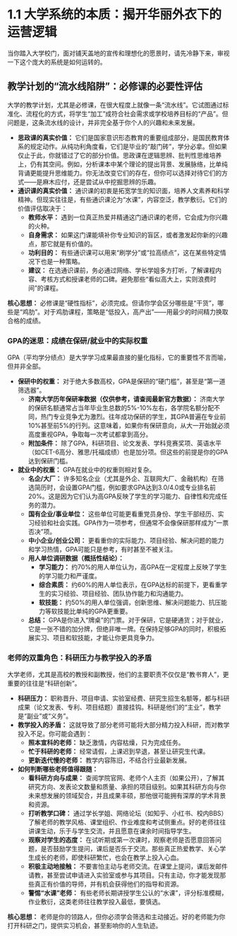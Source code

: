 # 1.1 大学系统的本质：揭开华丽外衣下的运营逻辑

当你踏入大学校门，面对铺天盖地的宣传和理想化的愿景时，请先冷静下来，审视一下这个庞大的系统是如何运转的。

## 教学计划的“流水线陷阱”：必修课的必要性评估

大学的教学计划，尤其是必修课，在很大程度上就像一条“流水线”。它试图通过标准化、流程化的方式，将学生“加工”成符合社会需求或学校培养目标的“产品”。但问题是，这条流水线的设计，并非完全基于你个人的兴趣和未来发展。

* **思政课的真实价值：** 它们是国家意识形态教育的重要组成部分，是国民教育体系的规定动作。从纯功利角度看，它们是毕业的“敲门砖”，学分必拿。但如果仅止于此，你就错过了它的部分价值。思政课在逻辑思辨、批判性思维培养上，仍有其空间。例如，分析课本中某个理论的提出背景、发展脉络，比单纯背诵更能提升思维能力。你无法改变它们的存在，但你可以选择对待它们的方式——是麻木应付，还是尝试从中挖掘思辨的乐趣。
* **通识课的真实价值：** 通识课的初衷是拓宽学生的知识面，培养人文素养和科学精神。但现实往往是，有些通识课沦为“水课”，内容空泛，教学敷衍。它们的价值评估取决于：
  * **教师水平：** 遇到一位真正热爱并精通这门通识课的老师，它会成为你兴趣的火种。
  * **自身需求：** 如果这门课能填补你专业知识的盲区，或者激发起你新的兴趣点，那它就是有价值的。
  * **功利目的：** 有些通识课可以用来“刷学分”或“拉高绩点”，这在某些特定情况下也是一种策略。
  * **建议：** 在选通识课前，务必通过网络、学长学姐多方打听，了解课程内容、考核方式和授课老师的口碑。避免那些“看似高大上，实则浪费时间”的课程。

**核心思想：** 必修课是“硬性指标”，必须完成。但请你学会区分哪些是“干货”，哪些是“鸡肋”。对于鸡肋课程，策略是“低投入，高产出”——用最少的时间精力换取合格的成绩。

### GPA的迷思：成绩在保研/就业中的实际权重

GPA（平均学分绩点）是大学学习成果最直接的量化指标，它的重要性不言而喻，但并非全部。

* **保研中的权重：** 对于绝大多数高校，GPA是保研的“硬门槛”，甚至是“第一道筛选器”。
  * **济南大学历年保研率数据（仅供参考，请查阅最新官方数据）：** 济南大学的保研名额通常占当年毕业生总数的5%-10%左右，各学院名额分配不同，热门专业竞争尤为激烈。往年成功保研的学生，其GPA普遍在专业前10%甚至前5%的行列。这意味着，如果你有保研意向，从大一开始就必须高度重视GPA，争取每一次考试都拿到高分。
  * **附加条件：** 除了GPA，科研项目、论文发表、学科竞赛奖项、英语水平（如CET-6高分、雅思/托福成绩）也是加分项。但这些的前提是你的GPA达到保研门槛。
* **就业中的权重：** GPA在就业中的权重则相对复杂。
  * **名企/大厂：** 许多知名企业（尤其是外企、互联网大厂、金融机构）在筛选简历时，会设置GPA门槛，例如要求GPA达到3.0/4.0或专业排名前20%。这是因为它们认为高GPA反映了学生的学习能力、自律性和完成任务的潜力。
  * **国有企业/事业单位：** 这些单位可能更看重党员身份、学生干部经历、实习经验和社会实践。GPA作为一项参考，但通常不会像保研那样成为“一票否决”项。
  * **中小企业/创业公司：** 更看重你的实际能力、项目经验、解决问题的能力和学习热情，GPA可能只是参考，有时甚至不被关注。
  * **用人单位调研数据（概括性结论）：**
    * **学习能力：** 约70%的用人单位认为，高GPA在一定程度上反映了学生的学习能力和严谨度。
    * **综合素质：** 约60%的用人单位表示，在GPA达标的前提下，更看重学生的实习经验、项目经验、团队协作能力和沟通能力。
    * **软技能：** 约50%的用人单位强调，创新思维、解决问题能力、抗压能力等软技能比单纯的GPA更重要。
  * **总结：** GPA是你进入“牌桌”的门票。对于保研，它是硬通货；对于就业，它是一张不错的加分牌，但绝非唯一牌。在保持足够GPA的同时，积极拓展实习、项目和软技能，才能让你更具竞争力。

### 老师的双重角色：科研压力与教学投入的矛盾

大学老师，尤其是高校的教授和副教授，他们的主要职责不仅仅是“教书育人”，更重要的往往是“科研创新”。

* **科研压力：** 职称晋升、项目申请、实验室经费、研究生招生名额等，都与科研成果（论文发表、专利、项目结题）直接挂钩。科研是他们的“主业”，教学是“副业”或“义务”。
* **教学投入的矛盾：** 这就导致了部分老师可能将大部分精力投入科研，而对教学投入不足。你可能会遇到：
  * **照本宣科的老师：** 缺乏激情，内容枯燥，只为完成任务。
  * **忙于科研的老师：** 经常请假，上课迟到早退，甚至让研究生代课。
  * **更新迭代慢的老师：** 教学内容陈旧，不结合行业最新发展。
* **如何判断哪些老师值得跟随：**
  * **看科研方向与成果：** 查阅学院官网、老师个人主页（如果公开），了解其研究方向、发表论文数量和质量、承担的项目级别。如果其科研方向与你未来想发展的领域契合，并且成果丰硕，那他很可能拥有深厚的学术背景和资源。
  * **打听教学口碑：** 通过学长学姐、网络论坛（如知乎、小红书、校内BBS）了解老师的教学风格、课堂组织、作业难度和考试侧重点。好的老师往往讲课生动，乐于与学生交流，并且愿意在课余时间指导学生。
  * **观察对学生的态度：** 在试听期或第一次课时，观察老师是否愿意回答问题，是否鼓励学生提问，课后是否乐于交流。那些真正热爱教学、关心学生成长的老师，即使科研繁忙，也会在教学上投入心血。
  * **积极主动地接触：** 不要害怕主动与老师交流。在课堂上提问，课后发邮件请教，甚至尝试申请进入实验室或参与其项目。只有主动，你才能发现那些真正有价值的导师，并有机会获得他们的指导和资源。
  * **警惕“水课”老师：** 有些老师长期讲授学生公认的“水课”，评分标准模糊，作业敷衍，这类老师往往教学投入最低，要慎选。

**核心思想：** 老师是你的领路人，但你必须学会筛选和主动接近。好的老师能为你打开科研之门，提供实习机会，甚至影响你的人生轨迹。
